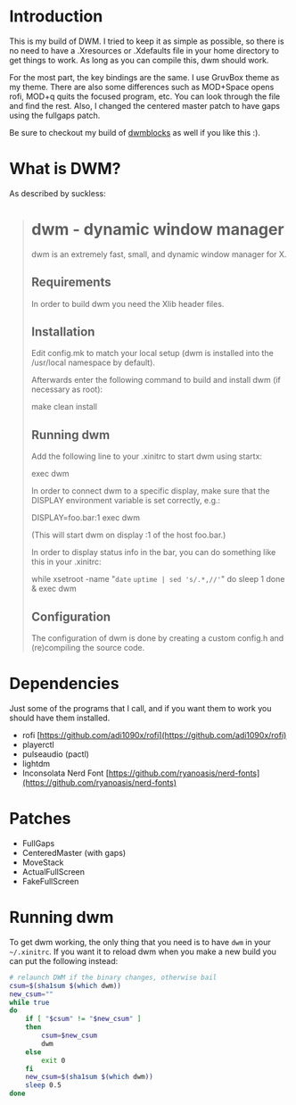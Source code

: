 # Introduction
This is my build of DWM. I tried to keep it as simple as possible, so there is no need to have a .Xresources or .Xdefaults file in your home directory to get things to work. As long as you can compile this, dwm should work. 

For the most part, the key bindings are the same. I use GruvBox theme as my theme. There are also some differences such as MOD+Space opens rofi, MOD+q quits the focused program, etc. You can look through the file and find the rest. Also, I changed the centered master patch to have gaps using the fullgaps patch.

Be sure to checkout my build of [dwmblocks](https://github.com/alexb7711/dwmblocks) as well if you like this :).

# What is DWM?
As described by suckless:

>dwm - dynamic window manager
>============================
>dwm is an extremely fast, small, and dynamic window manager for X.
>
>
>Requirements
>------------
>In order to build dwm you need the Xlib header files.
>
>
>Installation
>------------
>Edit config.mk to match your local setup (dwm is installed into
>the /usr/local namespace by default).
>
>Afterwards enter the following command to build and install dwm (if
>necessary as root):
>
>    make clean install
>
>
>Running dwm
>-----------
>Add the following line to your .xinitrc to start dwm using startx:
>
>    exec dwm
>
>In order to connect dwm to a specific display, make sure that
>the DISPLAY environment variable is set correctly, e.g.:
>
>    DISPLAY=foo.bar:1 exec dwm
>
>(This will start dwm on display :1 of the host foo.bar.)
>
>In order to display status info in the bar, you can do something
>like this in your .xinitrc:
>
>    while xsetroot -name "`date` `uptime | sed 's/.*,//'`"
>    do
>    	sleep 1
>    done &
>    exec dwm
>
>
>Configuration
>-------------
>The configuration of dwm is done by creating a custom config.h
>and (re)compiling the source code.

# Dependencies
Just some of the programs that I call, and if you want them to work you should have them installed.

* rofi [https://github.com/adi1090x/rofi](https://github.com/adi1090x/rofi)
* playerctl
* pulseaudio (pactl)
* lightdm
* Inconsolata Nerd Font [https://github.com/ryanoasis/nerd-fonts](https://github.com/ryanoasis/nerd-fonts)

# Patches
* FullGaps
* CenteredMaster (with gaps)
* MoveStack
* ActualFullScreen
* FakeFullScreen

# Running dwm
To get dwm working, the only thing that you need is to have `dwm` in your `~/.xinitrc`. If you want it to reload dwm when you make a new build you can put the following instead:

``` bash
# relaunch DWM if the binary changes, otherwise bail
csum=$(sha1sum $(which dwm))
new_csum=""
while true
do
    if [ "$csum" != "$new_csum" ]
    then
        csum=$new_csum
        dwm
    else
        exit 0
    fi
    new_csum=$(sha1sum $(which dwm))
    sleep 0.5
done
```
